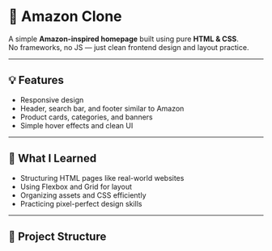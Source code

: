 # 🛒 Amazon Clone

A simple **Amazon-inspired homepage** built using pure **HTML & CSS**.  
No frameworks, no JS — just clean frontend design and layout practice.  

---

## 💡 Features
- Responsive design  
- Header, search bar, and footer similar to Amazon  
- Product cards, categories, and banners  
- Simple hover effects and clean UI  

---

## 🧠 What I Learned
- Structuring HTML pages like real-world websites  
- Using Flexbox and Grid for layout  
- Organizing assets and CSS efficiently  
- Practicing pixel-perfect design skills  

---

## 📁 Project Structure
